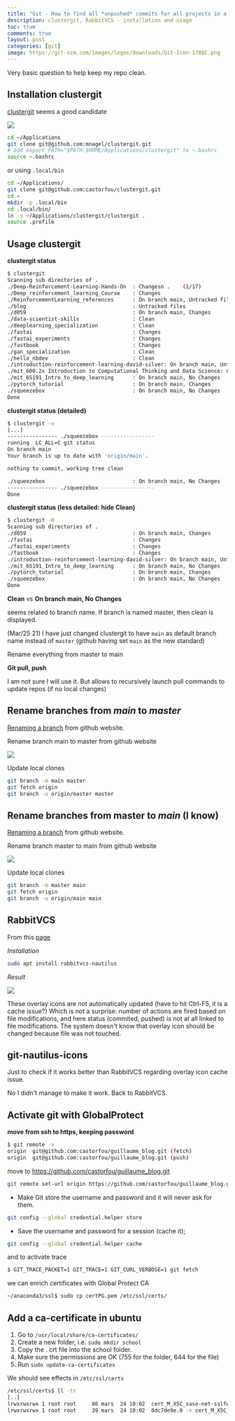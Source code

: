 ```yaml
---
title: "Git - How to find all *unpushed* commits for all projects in a directory?"
description: clustergit, RabbitVCS - installation and usage
toc: true
comments: true
layout: post
categories: [git]
image: https://git-scm.com/images/logos/downloads/Git-Icon-1788C.png
---
```


Very basic question to help keep my repo clean.



## Installation clustergit

[clustergit](https://github.com/mnagel/clustergit) seems a good candidate

![](https://raw.githubusercontent.com/mnagel/clustergit/master/doc/clustergit.png)



```bash
cd ~/Applications
git clone git@github.com:mnagel/clustergit.git
# add export PATH="$PATH:$HOME/Applications/clustergit" to ~.bashrc
source ~.bashrc
```

or using `.local/bin`

```bash
cd ~/Applications/
git clone git@github.com:castorfou/clustergit.git
cd ~
mkdir -p .local/bin
cd .local/bin/
ln -s ~/Applications/clustergit/clustergit .
source .profile
```





## Usage clustergit

**clustergit status**

```bash
$ clustergit 
Scanning sub directories of .
./Deep-Reinforcement-Learning-Hands-On  : Changesn .    (1/17)
./Deep_reinforcement_learning_Course    : Changes
./ReinforcementLearning_references      : On branch main, Untracked files
./blog                                  : Untracked files
./d059                                  : On branch main, Changes
./data-scientist-skills                 : Clean
./deeplearning_specialization           : Clean
./fastai                                : Changes
./fastai_experiments                    : Changes
./fastbook                              : Changes
./gan_specialization                    : Clean
./hello_nbdev                           : Clean
./introduction-reinforcement-learning-david-silver: On branch main, Untracked files
./mit_600.2x Introduction to Computational Thinking and Data Science: Clean
./mit_6S191_Intro_to_deep_learning      : On branch main, No Changes
./pytorch_tutorial                      : On branch main, Changes
./squeezebox                            : On branch main, No Changes
Done

```

**clustergit status (detailed)**

```bash
$ clustergit -v
[...]
---------------- ./squeezebox -----------------
running  LC_ALL=C git status
On branch main
Your branch is up to date with 'origin/main'.

nothing to commit, working tree clean

./squeezebox                            : On branch main, No Changes
---------------- ./squeezebox -----------------
Done
```



**clustergit status (less detailed: hide Clean)**

```bash
$ clustergit -H
Scanning sub directories of .
./d059                                  : On branch main, Changes
./fastai                                : Changes
./fastai_experiments                    : Changes
./fastbook                              : Changes
./introduction-reinforcement-learning-david-silver: On branch main, Untracked files
./mit_6S191_Intro_to_deep_learning      : On branch main, No Changes
./pytorch_tutorial                      : On branch main, Changes
./squeezebox                            : On branch main, No Changes
Done
```







**Clean** vs **On branch main, No Changes**

seems related to branch name. If branch is named master, then clean is displayed.

(Mar/25 21) I have just changed clustergit to have `main` as default branch name instead of `master` (github having set `main` as the new standard)

Rename everything from master to main



**Git pull, push**

I am not sure I will use it. But allows to recursively launch pull commands to update repos (if no local changes)



## Rename branches from *main* to *master*

[Renaming a branch](https://docs.github.com/en/github/administering-a-repository/renaming-a-branch) from github website.

Rename branch main to master from github website 

![](https://docs.github.com/assets/images/help/branches/branches-link.png)

Update local clones

```bash
git branch -m main master
git fetch origin
git branch -u origin/master master
```



## Rename branches from master to *main* (I know)

[Renaming a branch](https://docs.github.com/en/github/administering-a-repository/renaming-a-branch) from github website.

Rename branch master to main from github website 

![](https://docs.github.com/assets/images/help/branches/branches-link.png)

Update local clones

```bash
git branch -m master main
git fetch origin
git branch -u origin/main main
```



## RabbitVCS

From this [page](https://www.addictivetips.com/ubuntu-linux-tips/integrate-git-with-gnome-file-manager-on-linux/)

*Installation*

```bash
sudo apt install rabbitvcs-nautilus
```

*Result*

![](https://cloud.addictivetips.com/wp-content/uploads/2018/10/rvcs-update-e1540364222288.png)

These overlay icons are not automatically updated (have to hit Ctrl-F5, it is a cache issue?) Which is not a surprise: number of actions are fired based on file modifications, and here status (commited, pushed) is not at all linked to file modifications. The system doesn't know that overlay icon should be changed because file was not touched.

## git-nautilus-icons

Just to check if it works better than RabbitVCS regarding overlay icon cache issue.

No I didn't manage to make it work. Back to RabbitVCS.



## Activate git with GlobalProtect

**move from ssh to https, keeping password**

```bash
$ git remote -v
origin  git@github.com:castorfou/guillaume_blog.git (fetch)
origin  git@github.com:castorfou/guillaume_blog.git (push)
```

move to https://github.com/castorfou/guillaume_blog.git

```bash
git remote set-url origin https://github.com/castorfou/guillaume_blog.git
```

- Make Git store the username and password and it will never ask for them.

```bash
git config --global credential.helper store
```

- Save the username and password for a session (cache it);

```bash
git config --global credential.helper cache
```



and to activate trace

```bash
$ GIT_TRACE_PACKET=1 GIT_TRACE=1 GIT_CURL_VERBOSE=1 git fetch
```

we can enrich certificates with Global Protect CA

```bash
~/anaconda3/ssl$ sudo cp certPG.pem /etc/ssl/certs/
```



## Add a ca-certificate in ubuntu

1. Go to `/usr/local/share/ca-certificates/`
2. Create a new folder, i.e. `sudo mkdir school`
3. Copy the . crt file into the school folder.
4. Make sure the permissions are OK (755 for the folder, 644 for the file)
5. Run `sudo update-ca-certificates`

We should see effects in `/etc/ssl/certs`

```bash
/etc/ssl/certs$ ll -tr
[..]
lrwxrwxrwx 1 root root     86 mars  24 10:02  cert_M_X5C_sase-net-sslfwd-trust-ca.pem -> /usr/local/share/ca-certificates/globalprotect/cert_M_X5C_sase-net-sslfwd-trust-ca.crt
lrwxrwxrwx 1 root root     39 mars  24 10:02  0dc7de9e.0 -> cert_M_X5C_sase-net-sslfwd-trust-ca.pem
```

